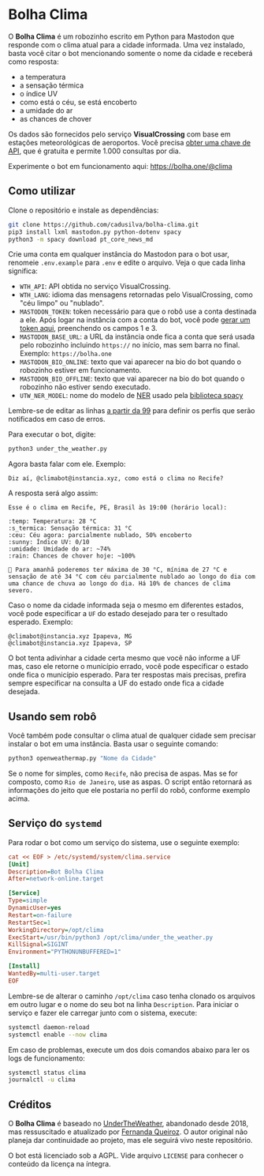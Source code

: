 # Bolha Clima

O **Bolha Clima** é um robozinho escrito em Python para Mastodon que responde com o clima atual para a cidade informada. Uma vez instalado, basta você citar o bot mencionando somente o nome da cidade e receberá como resposta:

- a temperatura
- a sensação térmica
- o índice UV
- como está o céu, se está encoberto
- a umidade do ar
- as chances de chover

Os dados são fornecidos pelo serviço **VisualCrossing** com base em estações meteorológicas de aeroportos. Você precisa [obter uma chave de API](https://www.visualcrossing.com/sign-up), que é gratuita e permite 1.000 consultas por dia.

Experimente o bot em funcionamento aqui: https://bolha.one/@clima

## Como utilizar

Clone o repositório e instale as dependências:

```bash
git clone https://github.com/cadusilva/bolha-clima.git
pip3 install lxml mastodon.py python-dotenv spacy
python3 -m spacy download pt_core_news_md
```

Crie uma conta em qualquer instância do Mastodon para o bot usar, renomeie `.env.example` para `.env` e edite o arquivo. Veja o que cada linha significa:

- `WTH_API`: API obtida no serviço VisualCrossing.
- `WTH_LANG`: idioma das mensagens retornadas pelo VisualCrossing, como "céu limpo" ou "nublado".
- `MASTODON_TOKEN`: token necessário para que o robô use a conta destinada a ele. Após logar na instância com a conta do bot, você pode [gerar um token aqui](https://token.bolha.one/?scopes=read+write), preenchendo os campos 1 e 3.
- `MASTODON_BASE_URL`: a URL da instância onde fica a conta que será usada pelo robozinho incluindo `https://` no início, mas sem barra no final. Exemplo: `https://bolha.one`
- `MASTODON_BIO_ONLINE`: texto que vai aparecer na bio do bot quando o robozinho estiver em funcionamento.
- `MASTODON_BIO_OFFLINE`: texto que vai aparecer na bio do bot quando o robozinho não estiver sendo executado.
- `UTW_NER_MODEL`: nome do modelo de [NER](https://wikiless.bolha.one/wiki/Named-entity_recognition) usado pela [biblioteca spacy](https://spacy.io/)

Lembre-se de editar as linhas [a partir da 99](https://github.com/cadusilva/bolha-clima/blob/f1554702554bb9ab922727beaa6cbc5ab1bd7422/under_the_weather.py#L99-L119) para definir os perfis que serão notificados em caso de erros.

Para executar o bot, digite:

```python
python3 under_the_weather.py
```

Agora basta falar com ele. Exemplo:

```
Diz aí, @climabot@instancia.xyz, como está o clima no Recife?
```

A resposta será algo assim:

```
Esse é o clima em Recife, PE, Brasil às 19:00 (horário local):

:temp: Temperatura: 28 °C
:s_termica: Sensação térmica: 31 °C
:ceu: Céu agora: parcialmente nublado, 50% encoberto
:sunny: Índice UV: 0/10
:umidade: Umidade do ar: ~74%
:rain: Chances de chover hoje: ~100%

📆 Para amanhã poderemos ter máxima de 30 °C, mínima de 27 °C e sensação de até 34 °C com céu parcialmente nublado ao longo do dia com uma chance de chuva ao longo do dia. Há 10% de chances de clima severo.
```

Caso o nome da cidade informada seja o mesmo em diferentes estados, você pode especificar a `UF` do estado desejado para ter o resultado esperado. Exemplo:

```
@climabot@instancia.xyz Ipapeva, MG
@climabot@instancia.xyz Ipapeva, SP
```

O bot tenta adivinhar a cidade certa mesmo que você não informe a UF mas, caso ele retorne o município errado, você pode especificar o estado onde fica o município esperado. Para ter respostas mais precisas, prefira sempre especificar na consulta a UF do estado onde fica a cidade desejada.

## Usando sem robô

Você também pode consultar o clima atual de qualquer cidade sem precisar instalar o bot em uma instância. Basta usar o seguinte comando:

```python
python3 openweathermap.py "Nome da Cidade"
```

Se o nome for simples, como `Recife`, não precisa de aspas. Mas se for composto, como `Rio de Janeiro`, use as aspas. O script então retornará as informações do jeito que ele postaria no perfil do robô, conforme exemplo acima.

## Serviço do `systemd`

Para rodar o bot como um serviço do sistema, use o seguinte exemplo:

```ini
cat << EOF > /etc/systemd/system/clima.service
[Unit]
Description=Bot Bolha Clima
After=network-online.target

[Service]
Type=simple
DynamicUser=yes
Restart=on-failure
RestartSec=1 
WorkingDirectory=/opt/clima
ExecStart=/usr/bin/python3 /opt/clima/under_the_weather.py
KillSignal=SIGINT
Environment="PYTHONUNBUFFERED=1"

[Install]
WantedBy=multi-user.target
EOF
```

Lembre-se de alterar o caminho `/opt/clima` caso tenha clonado os arquivos em outro lugar e o nome do seu bot na linha `Description`. Para iniciar o serviço e fazer ele carregar junto com o sistema, execute:

```bash
systemctl daemon-reload
systemctl enable --now clima
```

Em caso de problemas, execute um dos dois comandos abaixo para ler os logs de funcionamento:

```bash
systemctl status clima
journalctl -u clima
```

## Créditos

O **Bolha Clima** é baseado no [UnderTheWeather](https://github.com/ninedotnine/under_the_weather), abandonado desde 2018, mas ressuscitado e atualizado por [Fernanda Queiroz](https://github.com/nandavereda/under_the_weather). O autor original não planeja dar continuidade ao projeto, mas ele seguirá vivo neste repositório.

O bot está licenciado sob a AGPL. Vide arquivo `LICENSE` para conhecer o conteúdo da licença na íntegra.